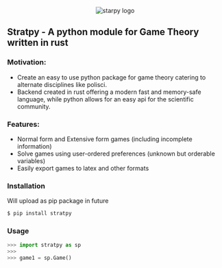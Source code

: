 <p align="center">
    <picture>
    <source media="(prefers-color-scheme: dark)" srcset="res/stratpy-dark.png">
    <source media="(prefers-color-scheme: light)" srcset="res/stratpy-light.png">
    <img alt="starpy logo" src="res/stratpy-light.png">
    </picture>
</p>

## Stratpy - A python module for Game Theory written in rust

### Motivation:
- Create an easy to use python package for game theory catering to alternate disciplines like polisci.
- Backend created in rust offering a modern fast and memory-safe language, while python allows for an easy api for 
the scientific community.

### Features:

- Normal form and Extensive form games (including incomplete information)
- Solve games using user-ordered preferences (unknown but orderable variables)
- Easily export games to latex and other formats

### Installation

 Will upload as pip package in future

```bash
$ pip install stratpy
```

### Usage

```python
>>> import stratpy as sp
>>> 
>>> game1 = sp.Game()

```